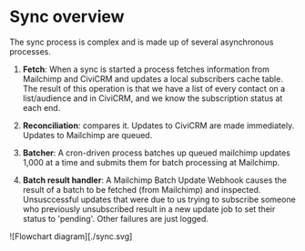 # Sync overview

The sync process is complex and is made up of several asynchronous processes.

1. **Fetch**: When a sync is started a process fetches information from Mailchimp
   and CiviCRM and updates a local subscribers cache table. The result of this
   operation is that we have a list of every contact on a list/audience and in
   CiviCRM, and we know the subscription status at each end.

2. **Reconciliation**: compares it. Updates to CiviCRM are made immediately.
   Updates to Mailchimp are queued.

2. **Batcher**: A cron-driven process batches up queued mailchimp updates 1,000
   at a time and submits them for batch processing at Mailchimp.

3. **Batch result handler**: A Mailchimp Batch Update Webhook causes the result
   of a batch to be fetched (from Mailchimp) and inspected. Unsusccessful
   updates that were due to us trying to subscribe someone who previously
   unsubscribed result in a new update job to set their status to 'pending'.
   Other failures are just logged.

![Flowchart diagram][./sync.svg]
